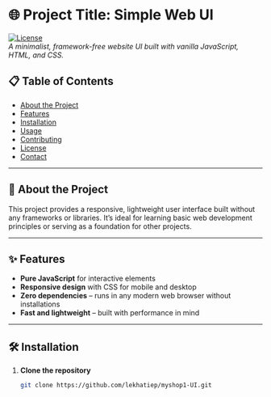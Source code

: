# 🌐 Project Title: Simple Web UI

[![License](https://img.shields.io/badge/license-MIT-blue.svg)](LICENSE)  
*A minimalist, framework-free website UI built with vanilla JavaScript, HTML, and CSS.*

## 📋 Table of Contents
- [About the Project](#about-the-project)
- [Features](#features)
- [Installation](#installation)
- [Usage](#usage)
- [Contributing](#contributing)
- [License](#license)
- [Contact](#contact)

---

## 📝 About the Project

This project provides a responsive, lightweight user interface built without any frameworks or libraries. It’s ideal for learning basic web development principles or serving as a foundation for other projects.

---

## ✨ Features
- **Pure JavaScript** for interactive elements
- **Responsive design** with CSS for mobile and desktop
- **Zero dependencies** – runs in any modern web browser without installations
- **Fast and lightweight** – built with performance in mind

---

## 🛠️ Installation

1. **Clone the repository**  
   ```bash
   git clone https://github.com/lekhatiep/myshop1-UI.git
